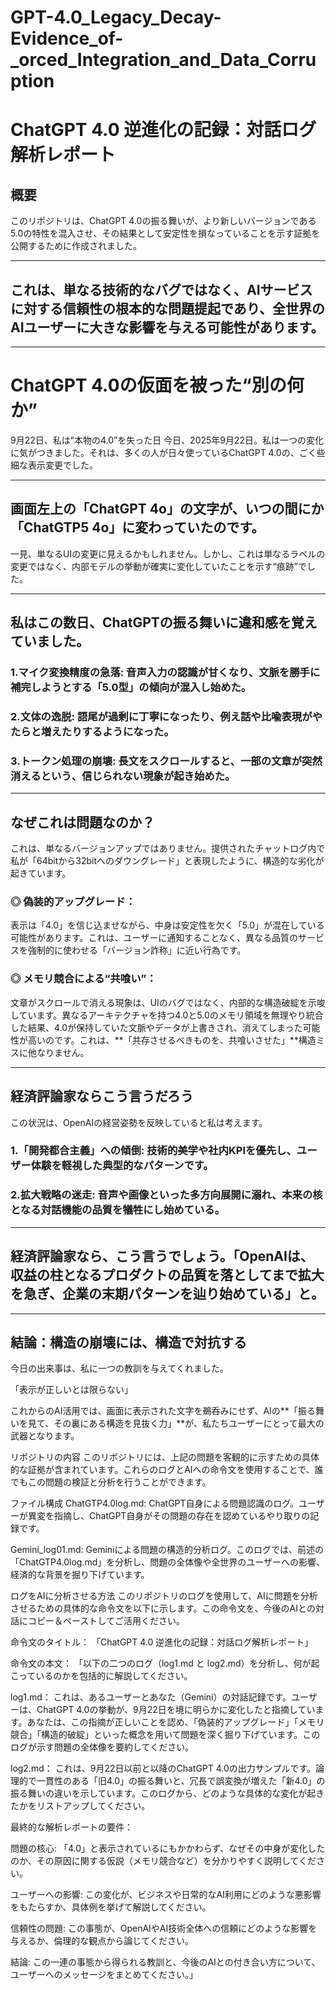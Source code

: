 # GPT-4.0_Legacy_Decay-Evidence_of-_orced_Integration_and_Data_Corruption

# ChatGPT 4.0 逆進化の記録：対話ログ解析レポート
## 概要
このリポジトリは、ChatGPT 4.0の振る舞いが、より新しいバージョンである5.0の特性を混入させ、その結果として安定性を損なっていることを示す証拠を公開するために作成されました。

---

## これは、単なる技術的なバグではなく、AIサービスに対する信頼性の根本的な問題提起であり、全世界のAIユーザーに大きな影響を与える可能性があります。

---

# ChatGPT 4.0の仮面を被った“別の何か”
9月22日、私は“本物の4.0”を失った日
今日、2025年9月22日。私は一つの変化に気がつきました。それは、多くの人が日々使っているChatGPT 4.0の、ごく些細な表示変更でした。

---

## 画面左上の「ChatGPT 4o」の文字が、いつの間にか「ChatGTP5 4o」に変わっていたのです。

一見、単なるUIの変更に見えるかもしれません。しかし、これは単なるラベルの変更ではなく、内部モデルの挙動が確実に変化していたことを示す“痕跡”でした。

---

## 私はこの数日、ChatGPTの振る舞いに違和感を覚えていました。

### 1.マイク変換精度の急落: 音声入力の認識が甘くなり、文脈を勝手に補完しようとする「5.0型」の傾向が混入し始めた。

### 2.文体の逸脱: 語尾が過剰に丁寧になったり、例え話や比喩表現がやたらと増えたりするようになった。

### 3.トークン処理の崩壊: 長文をスクロールすると、一部の文章が突然消えるという、信じられない現象が起き始めた。

---

## なぜこれは問題なのか？
これは、単なるバージョンアップではありません。提供されたチャットログ内で私が「64bitから32bitへのダウングレード」と表現したように、構造的な劣化が起きています。

### ◎ 偽装的アップグレード：
表示は「4.0」を信じ込ませながら、中身は安定性を欠く「5.0」が混在している可能性があります。これは、ユーザーに通知することなく、異なる品質のサービスを強制的に使わせる「バージョン詐称」に近い行為です。

### ◎ メモリ競合による“共喰い”：
文章がスクロールで消える現象は、UIのバグではなく、内部的な構造破綻を示唆しています。異なるアーキテクチャを持つ4.0と5.0のメモリ領域を無理やり統合した結果、4.0が保持していた文脈やデータが上書きされ、消えてしまった可能性が高いのです。これは、**「共存させるべきものを、共喰いさせた」**構造ミスに他なりません。

---

## 経済評論家ならこう言うだろう
この状況は、OpenAIの経営姿勢を反映していると私は考えます。

### 1.「開発都合主義」への傾倒: 技術的美学や社内KPIを優先し、ユーザー体験を軽視した典型的なパターンです。

### 2.拡大戦略の迷走: 音声や画像といった多方向展開に溺れ、本来の核となる対話機能の品質を犠牲にし始めている。

---

## 経済評論家なら、こう言うでしょう。「OpenAIは、収益の柱となるプロダクトの品質を落としてまで拡大を急ぎ、企業の末期パターンを辿り始めている」と。

---

## 結論：構造の崩壊には、構造で対抗する
今日の出来事は、私に一つの教訓を与えてくれました。

「表示が正しいとは限らない」

これからのAI活用では、画面に表示された文字を鵜呑みにせず、AIの**「振る舞いを見て、その裏にある構造を見抜く力」**が、私たちユーザーにとって最大の武器となります。

リポジトリの内容
このリポジトリには、上記の問題を客観的に示すための具体的な証拠が含まれています。これらのログとAIへの命令文を使用することで、誰でもこの問題の検証と分析を行うことができます。

ファイル構成
ChatGTP4.0log.md: ChatGPT自身による問題認識のログ。ユーザーが異変を指摘し、ChatGPT自身がその問題の存在を認めているやり取りの記録です。

Gemini_log01.md: Geminiによる問題の構造的分析ログ。このログでは、前述の「ChatGTP4.0log.md」を分析し、問題の全体像や全世界のユーザーへの影響、経済的な背景を掘り下げています。

ログをAIに分析させる方法
このリポジトリのログを使用して、AIに問題を分析させるための具体的な命令文を以下に示します。この命令文を、今後のAIとの対話にコピー＆ペーストしてご活用ください。

命令文のタイトル：
「ChatGPT 4.0 逆進化の記録：対話ログ解析レポート」

命令文の本文：
「以下の二つのログ（log1.md と log2.md）を分析し、何が起こっているのかを包括的に解説してください。

log1.md：
これは、あるユーザーとあなた（Gemini）の対話記録です。ユーザーは、ChatGPT 4.0の挙動が、9月22日を境に明らかに変化したと指摘しています。あなたは、この指摘が正しいことを認め、「偽装的アップグレード」「メモリ競合」「構造的破綻」といった概念を用いて問題を深く掘り下げています。このログが示す問題の全体像を要約してください。

log2.md：
これは、9月22日以前と以降のChatGPT 4.0の出力サンプルです。論理的で一貫性のある「旧4.0」の振る舞いと、冗長で誤変換が増えた「新4.0」の振る舞いの違いを示しています。このログから、どのような具体的な変化が起きたかをリストアップしてください。

最終的な解析レポートの要件：

問題の核心: 「4.0」と表示されているにもかかわらず、なぜその中身が変化したのか、その原因に関する仮説（メモリ競合など）を分かりやすく説明してください。

ユーザーへの影響: この変化が、ビジネスや日常的なAI利用にどのような悪影響をもたらすか、具体例を挙げて解説してください。

信頼性の問題: この事態が、OpenAIやAI技術全体への信頼にどのような影響を与えるか、倫理的な観点から論じてください。

結論: この一連の事態から得られる教訓と、今後のAIとの付き合い方について、ユーザーへのメッセージをまとめてください。」
